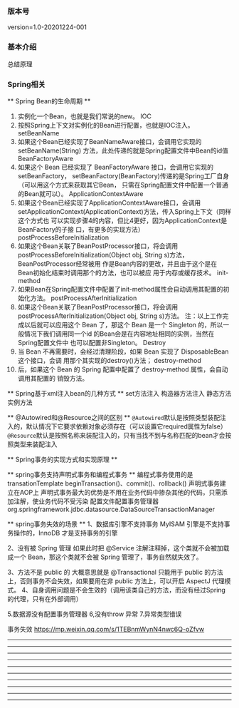 ### 版本号 ###
version=1.0-20201224-001

### 基本介绍 ###
总结原理


### Spring相关 ###

**  Spring Bean的生命周期 **
1. 实例化一个Bean，也就是我们常说的new。 
IOC
2. 按照Spring上下文对实例化的Bean进行配置，也就是IOC注入。 
setBeanName
 3. 如果这个Bean已经实现了BeanNameAware接口，会调用它实现的setBeanName(String) 方法，此处传递的就是Spring配置文件中Bean的id值 
BeanFactoryAware
 4. 如果这个 Bean 已经实现了 BeanFactoryAware 接口，会调用它实现的 setBeanFactory， setBeanFactory(BeanFactory)传递的是Spring工厂自身（可以用这个方式来获取其它Bean， 只需在Spring配置文件中配置一个普通的Bean就可以）。 
ApplicationContextAware
 5. 如果这个Bean已经实现了ApplicationContextAware接口，会调用 setApplicationContext(ApplicationContext)方法，传入Spring上下文（同样这个方式也 可以实现步骤4的内容，但比4更好，因为ApplicationContext是BeanFactory的子接 口，有更多的实现方法） 
postProcessBeforeInitialization
 6. 如果这个Bean关联了BeanPostProcessor接口，将会调用 postProcessBeforeInitialization(Object obj, String s)方法，BeanPostProcessor经常被用 作是Bean内容的更改，并且由于这个是在Bean初始化结束时调用那个的方法，也可以被应 用于内存或缓存技术。 
init-method
 7. 如果Bean在Spring配置文件中配置了init-method属性会自动调用其配置的初始化方法。 
postProcessAfterInitialization 
8. 如果这个Bean关联了BeanPostProcessor接口，将会调用 postProcessAfterInitialization(Object obj, String s)方法。 注：以上工作完成以后就可以应用这个 Bean 了，那这个 Bean 是一个 Singleton 的，所以一 般情况下我们调用同一个id 的Bean会是在内容地址相同的实例，当然在Spring配置文件中 也可以配置非Singleton。 
Destroy
 9. 当 Bean 不再需要时，会经过清理阶段，如果 Bean 实现了 DisposableBean 这个接口，会调 用那个其实现的destroy()方法； 
destroy-method
 10. 后，如果这个 Bean 的 Spring 配置中配置了 destroy-method 属性，会自动调用其配置的 销毁方法。 

** Spring基于xml注入bean的几种方式 **
set方法注入
构造器方法注入
静态方法
实例方法

** @Autowired和@Resource之间的区别 **
`@Autowired`默认是按照类型装配注入的，默认情况下它要求依赖对象必须存在（可以设置它required属性为false）
`@Resource`默认是按照名称来装配注入的，只有当找不到与名称匹配的bean才会按照类型来装配注入

** Spring事务的实现方式和实现原理 **


**  spring事务支持声明式事务和编程式事务 **
编程式事务使用的是transationTemplate beginTransaction()、commit()、rollback()
声明式事务建立在AOP上
声明式事务最大的优势是不用在业务代码中掺杂其他的代码，只需添加注解，使业务代码不受污染
配置文件配置事务管理器org.springframework.jdbc.datasource.DataSourceTransactionManager



** spring事务失效的场景 **
1、数据库引擎不支持事务
MyISAM 引擎是不支持事务操作的，InnoDB 才是支持事务的引擎

2、没有被 Spring 管理
如果此时把 @Service 注解注释掉，这个类就不会被加载成一个 Bean，那这个类就不会被 Spring 管理了，事务自然就失效了。

3、方法不是 public 的
大概意思就是 @Transactional 只能用于 public 的方法上，否则事务不会失效，如果要用在非 public 方法上，可以开启 AspectJ 代理模式。
4、自身调用问题是不会生效的（调用该类自己的方法，而没有经过Spring的代理，只有在外部调用）


5.数据源没有配置事务管理器
6,没有throw 异常
7.异常类型错误


事务失效
https://mp.weixin.qq.com/s/1TEBnmWynN4nwc6Q-oZfvw

**  **


**  **


**  **


**  **


**  **


**  **


**  **


**  **


**  **


**  **


